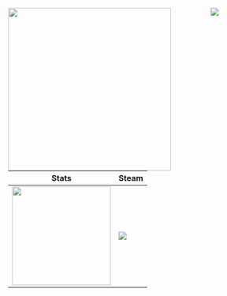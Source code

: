 <a href="https://count.getloli.com"><img align="left" src="https://count.getloli.com/get/@Arks7?theme=gelbooru" width=330></a>

<div align="center"> <img src="https://activity-graph.herokuapp.com/graph?username=Arks7&theme=xcode" /> </div>

| Stats | Steam |
| ---------- | --------- |
|<img style="height: 200px" src="https://bad-apple-github-readme.vercel.app/api?show_bg=1&username=Arks7"></a> | <a href="https://github.com/CasterWx"><img style="height200px" src="https://steam-stat.vercel.app/api?profileName=FengirkG"></a>
